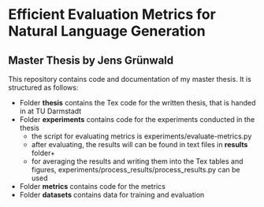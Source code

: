 Efficient Evaluation Metrics for Natural Language Generation
===
Master Thesis by Jens Grünwald
---

This repository contains code and documentation of my master thesis. It is structured as follows:

- Folder **thesis** contains the Tex code for the written thesis, that is handed in at TU Darmstadt
- Folder **experiments** contains code for the experiments conducted in the thesis
  - the script for evaluating metrics is experiments/evaluate-metrics.py
  - after evaluating, the results will can be found in text files in **results** folder+
  - for averaging the results and writing them into the Tex tables and figures, experiments/process_results/process_results.py can be used
- Folder **metrics** contains code for the metrics
- Folder **datasets** contains data for training and evaluation